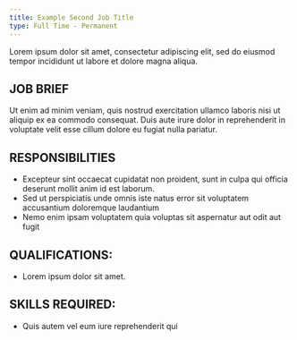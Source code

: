 ```yaml
---
title: Example Second Job Title
type: Full Time - Permanent
---
```


Lorem ipsum dolor sit amet, consectetur adipiscing elit, sed do eiusmod tempor incididunt ut labore et dolore magna aliqua.

## JOB BRIEF

Ut enim ad minim veniam, quis nostrud exercitation ullamco laboris nisi ut aliquip ex ea commodo consequat. Duis aute irure dolor in reprehenderit in voluptate velit esse cillum dolore eu fugiat nulla pariatur.

## RESPONSIBILITIES
*	Excepteur sint occaecat cupidatat non proident, sunt in culpa qui officia deserunt mollit anim id est laborum.
*	Sed ut perspiciatis unde omnis iste natus error sit voluptatem accusantium doloremque laudantium
*	Nemo enim ipsam voluptatem quia voluptas sit aspernatur aut odit aut fugit

## QUALIFICATIONS: 
* Lorem ipsum dolor sit amet. 

## SKILLS REQUIRED: 
* Quis autem vel eum iure reprehenderit qui
